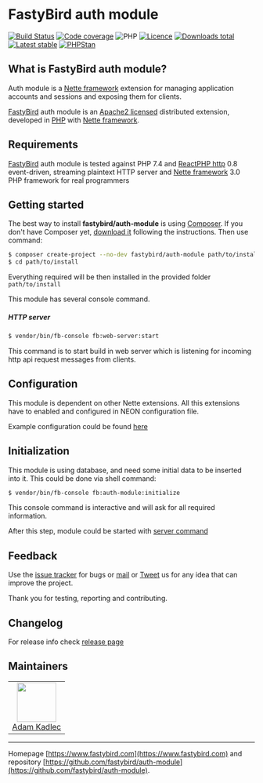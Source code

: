 # FastyBird auth module

[![Build Status](https://img.shields.io/travis/com/FastyBird/auth-module.svg?style=flat-square)](https://travis-ci.com/FastyBird/auth-module)
[![Code coverage](https://img.shields.io/coveralls/FastyBird/auth-module.svg?style=flat-square)](https://coveralls.io/r/FastyBird/auth-module)
![PHP](https://img.shields.io/packagist/php-v/fastybird/auth-module?style=flat-square)
[![Licence](https://img.shields.io/packagist/l/FastyBird/auth-module.svg?style=flat-square)](https://packagist.org/packages/FastyBird/auth-module)
[![Downloads total](https://img.shields.io/packagist/dt/FastyBird/auth-module.svg?style=flat-square)](https://packagist.org/packages/FastyBird/auth-module)
[![Latest stable](https://img.shields.io/packagist/v/FastyBird/auth-module.svg?style=flat-square)](https://packagist.org/packages/FastyBird/auth-module)
[![PHPStan](https://img.shields.io/badge/PHPStan-enabled-brightgreen.svg?style=flat-square)](https://github.com/phpstan/phpstan)

## What is FastyBird auth module?

Auth module is a [Nette framework](https://nette.org) extension for managing application accounts and sessions and exposing them for clients.

[FastyBird](https://www.fastybird.com) auth module is an [Apache2 licensed](http://www.apache.org/licenses/LICENSE-2.0) distributed extension, developed in [PHP](https://www.php.net) with [Nette framework](https://nette.org).

## Requirements

[FastyBird](https://www.fastybird.com) auth module is tested against PHP 7.4 and [ReactPHP http](https://github.com/reactphp/http) 0.8 event-driven, streaming plaintext HTTP server and [Nette framework](https://nette.org/en/) 3.0 PHP framework for real programmers

## Getting started

The best way to install **fastybird/auth-module** is using [Composer](https://getcomposer.org/). If you don't have Composer yet, [download it](https://getcomposer.org/download/) following the instructions.
Then use command:

```sh
$ composer create-project --no-dev fastybird/auth-module path/to/install
$ cd path/to/install
```

Everything required will be then installed in the provided folder `path/to/install`

This module has several console command.

##### HTTP server

```sh
$ vendor/bin/fb-console fb:web-server:start
```

This command is to start build in web server which is listening for incoming http api request messages from clients.

## Configuration

This module is dependent on other Nette extensions. All this extensions have to enabled and configured in NEON configuration file.

Example configuration could be found [here](https://github.com/FastyBird/auth-module/blob/master/config/example.neon)

## Initialization

This module is using database, and need some initial data to be inserted into it. This could be done via shell command:

```sh
$ vendor/bin/fb-console fb:auth-module:initialize
```

This console command is interactive and will ask for all required information.

After this step, module could be started with [server command](#http-server)

## Feedback

Use the [issue tracker](https://github.com/FastyBird/auth-module/issues) for bugs or [mail](mailto:code@fastybird.com) or [Tweet](https://twitter.com/fastybird) us for any idea that can improve the project.

Thank you for testing, reporting and contributing.

## Changelog

For release info check [release page](https://github.com/FastyBird/auth-module/releases)

## Maintainers

<table>
	<tbody>
		<tr>
			<td align="center">
				<a href="https://github.com/akadlec">
					<img width="80" height="80" src="https://avatars3.githubusercontent.com/u/1866672?s=460&amp;v=4">
				</a>
				<br>
				<a href="https://github.com/akadlec">Adam Kadlec</a>
			</td>
		</tr>
	</tbody>
</table>

***
Homepage [https://www.fastybird.com](https://www.fastybird.com) and repository [https://github.com/fastybird/auth-module](https://github.com/fastybird/auth-module).

